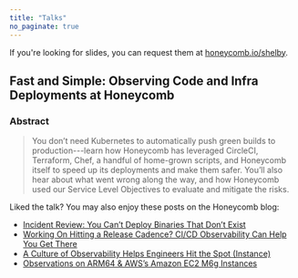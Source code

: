 ```yaml
---
title: "Talks"
no_paginate: true
---
```


If you're looking for slides, you can request them at [honeycomb.io/shelby](http://honeycomb.io/shelby/).

## Fast and Simple: Observing Code and Infra Deployments at Honeycomb

### Abstract

> You don’t need Kubernetes to automatically push green builds to production---learn how Honeycomb has leveraged CircleCI, Terraform, Chef, a handful of home-grown scripts, and Honeycomb itself to speed up its deployments and make them safer. 
> You’ll also hear about what went wrong along the way, and how Honeycomb used our Service Level Objectives to evaluate and mitigate the risks.

Liked the talk? You may also enjoy these posts on the Honeycomb blog:

- [Incident Review: You Can’t Deploy Binaries That Don’t Exist
](https://www.honeycomb.io/blog/incident-review-you-cant-deploy-binaries-that-dont-exist/)
- [Working On Hitting a Release Cadence? CI/CD Observability Can Help You Get There
](https://www.honeycomb.io/blog/working-on-hitting-a-release-cadence-ci-cd-observability-can-help-you-get-there/)
- [A Culture of Observability Helps Engineers Hit the Spot (Instance)
](https://www.honeycomb.io/blog/a-culture-of-observability-helps-engineers-hit-the-spot-instance/)
- [Observations on ARM64 & AWS’s Amazon EC2 M6g Instances
](https://www.honeycomb.io/blog/observations-on-arm64-awss-amazon-ec2-m6g-instances/)

<!-- TODO still gotta write these
## Thinking in Observability-Driven Development
## Observing Your Monolith
-->

